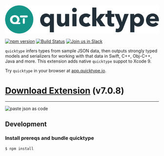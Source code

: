 ![](media/logo.svg)

[![npm version](https://badge.fury.io/js/quicktype.svg)](https://badge.fury.io/js/quicktype)
[![Build Status](https://travis-ci.org/quicktype/quicktype.svg?branch=master)](https://travis-ci.org/quicktype/quicktype)
[![Join us in Slack](http://slack.quicktype.io/badge.svg)](http://slack.quicktype.io/)

`quicktype` infers types from sample JSON data, then outputs strongly typed models and serializers for working with that data in Swift, C++, Obj-C++, Java and more. This extension adds native `quicktype` suppot to Xcode 9.

Try `quicktype` in your browser at [app.quicktype.io](https://app.quicktype.io).

# [Download Extension](https://github.com/quicktype/quicktype-xcode/releases/download/v7.0.8/quicktype.zip) (v7.0.8)

---

![paste json as code](media/demo.gif)

## Development

### Install prereqs and bundle quicktype

```bash
$ npm install
```
